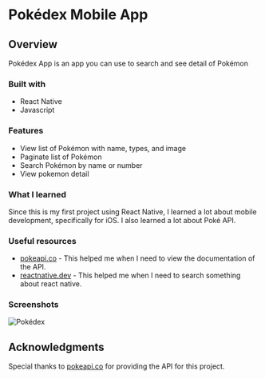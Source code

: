 # Pokédex Mobile App

## Overview
Pokédex App is an app you can use to search and see detail of Pokémon

### Built with
- React Native
- Javascript

### Features

- View list of Pokémon with name, types, and image
- Paginate list of Pokémon
- Search Pokémon by name or number
- View pokemon detail

### What I learned

Since this is my first project using React Native, I learned a lot about mobile development, specifically for iOS. I also learned a lot about Poké API.

### Useful resources

- [pokeapi.co](https://pokeapi.co/) - This helped me when I need to view the documentation of the API.
- [reactnative.dev](https://reactnative.dev/) - This helped me when I need to search something about react native.

### Screenshots
![Pokédex](https://github.com/nikosetiawanp/pokedex-app/assets/119645228/803e1ca8-0225-4803-90bd-0fb2afd00ec0)

## Acknowledgments

Special thanks to [pokeapi.co](https://pokeapi.co/) for providing the API for this project.
